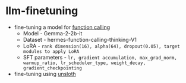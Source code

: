 # llm-finetuning

- fine-tuning a model for [function calling](https://colab.research.google.com/drive/1hykfwiZTN8cIipz_xqlA1xaVR1Wr55Nw?usp=drive_link)
  - Model - Gemma-2-2b-it
  - Dataset - hermes-function-calling-thinking-V1
  - LoRA - ```rank dimension(16), alpha(64), dropout(0.05), target modules to apply LoRA```
  - SFT parameters - ```lr, gradient accumulation, max_grad_norm, warmup_ratio, lr_scheduler_type, weight_decay, gradient_checkpointing```
- fine-tuning using [unsloth](https://colab.research.google.com/drive/1xcG2axhM6-n6bRanWPfo3IKL6QN0aYrK?usp=drive_link)
